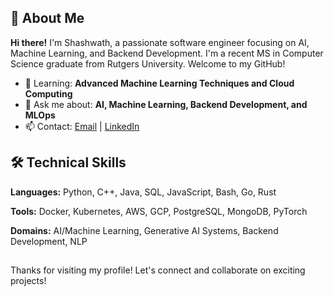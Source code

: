 
<!--
**Shashwath-kumar/Shashwath-kumar** is a ✨ _special_ ✨ repository because its `README.md` (this file) appears on your GitHub profile.
## Hi there 👋

Here are some ideas to get you started:

- 🔭 I’m currently working on ...
- 🌱 I’m currently learning ...
- 👯 I’m looking to collaborate on ...
- 🤔 I’m looking for help with ...
- 💬 Ask me about ...
- 📫 How to reach me: ...
- 😄 Pronouns: ...
- ⚡ Fun fact: ...
-->

## 🌟 About Me

**Hi there!** I'm Shashwath, a passionate software engineer focusing on AI, Machine Learning, and Backend Development. I'm a recent MS in Computer Science graduate from Rutgers University. Welcome to my GitHub!

- 🌱 Learning: **Advanced Machine Learning Techniques and Cloud Computing**
- 💬 Ask me about: **AI, Machine Learning, Backend Development, and MLOps**
- 📫 Contact: [Email](mailto:shashwath457@gmail.com) | [LinkedIn]([https://www.linkedin.com/in/your-profile/](https://www.linkedin.com/in/shashwath-kumar/))

## 🛠️ Technical Skills

**Languages:** Python, C++, Java, SQL, JavaScript, Bash, Go, Rust

**Tools:** Docker, Kubernetes, AWS, GCP, PostgreSQL, MongoDB, PyTorch

**Domains:** AI/Machine Learning, Generative AI Systems, Backend Development, NLP

## 

Thanks for visiting my profile! Let's connect and collaborate on exciting projects!

